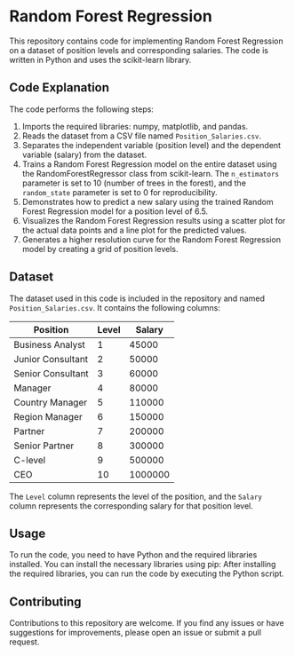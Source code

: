 # Random Forest Regression

This repository contains code for implementing Random Forest Regression on a dataset of position levels and corresponding salaries. The code is written in Python and uses the scikit-learn library.

## Code Explanation

The code performs the following steps:

1. Imports the required libraries: numpy, matplotlib, and pandas.
2. Reads the dataset from a CSV file named `Position_Salaries.csv`.
3. Separates the independent variable (position level) and the dependent variable (salary) from the dataset.
4. Trains a Random Forest Regression model on the entire dataset using the RandomForestRegressor class from scikit-learn. The `n_estimators` parameter is set to 10 (number of trees in the forest), and the `random_state` parameter is set to 0 for reproducibility.
5. Demonstrates how to predict a new salary using the trained Random Forest Regression model for a position level of 6.5.
6. Visualizes the Random Forest Regression results using a scatter plot for the actual data points and a line plot for the predicted values.
7. Generates a higher resolution curve for the Random Forest Regression model by creating a grid of position levels.

## Dataset

The dataset used in this code is included in the repository and named `Position_Salaries.csv`. It contains the following columns:

| Position | Level | Salary |
| -------- | ----- | ------ |
| Business Analyst | 1 | 45000 |
| Junior Consultant | 2 | 50000 |
| Senior Consultant | 3 | 60000 |
| Manager | 4 | 80000 |
| Country Manager | 5 | 110000 |
| Region Manager | 6 | 150000 |
| Partner | 7 | 200000 |
| Senior Partner | 8 | 300000 |
| C-level | 9 | 500000 |
| CEO | 10 | 1000000 |

The `Level` column represents the level of the position, and the `Salary` column represents the corresponding salary for that position level.

## Usage

To run the code, you need to have Python and the required libraries installed. You can install the necessary libraries using pip:
After installing the required libraries, you can run the code by executing the Python script.

## Contributing

Contributions to this repository are welcome. If you find any issues or have suggestions for improvements, please open an issue or submit a pull request.
